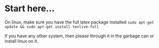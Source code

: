 # Start here...
On linux, make sure you have the full latex package installed 
`sudo apt-get update && sudo apt-get install texlive-full`

If you have any other system, then please through it in the garbage can or install linux on it.
